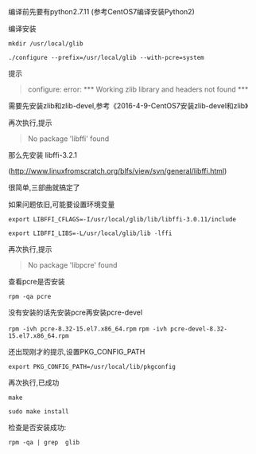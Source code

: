 编译前先要有python2.7.11 (参考CentOS7编译安装Python2)




编译安装

`mkdir /usr/local/glib`

`./configure --prefix=/usr/local/glib --with-pcre=system`

提示
>configure: error: *** Working zlib library and headers not found ***

需要先安装zlib和zlib-devel,参考《2016-4-9-CentOS7安装zlib-devel和zlib》

再次执行,提示
>No package 'libffi' found

那么先安装
libffi-3.2.1

(http://www.linuxfromscratch.org/blfs/view/svn/general/libffi.html)

很简单,三部曲就搞定了

如果问题依旧,可能要设置环境变量

`export LIBFFI_CFLAGS=-I/usr/local/glib/lib/libffi-3.0.11/include`

`export LIBFFI_LIBS=-L/usr/local/glib/lib -lffi`

再次执行,提示
>No package 'libpcre' found

查看pcre是否安装

`rpm -qa pcre`

没有安装的话先安装pcre再安装pcre-devel

`rpm -ivh pcre-8.32-15.el7.x86_64.rpm`
`rpm -ivh pcre-devel-8.32-15.el7.x86_64.rpm`

还出现刚才的提示,设置PKG_CONFIG_PATH

`export PKG_CONFIG_PATH=/usr/local/lib/pkgconfig`

再次执行,已成功

`make`

`sudo make install`

检查是否安装成功:

`rpm -qa | grep  glib`

